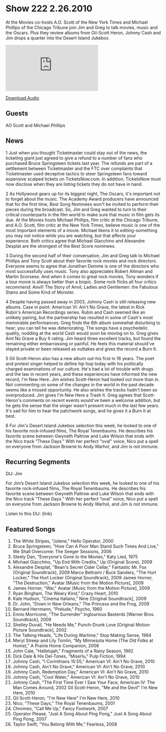 # Show 222 2.26.2010
At the Movies co-hosts A.O. Scott of the New York Times and Michael Phillips of the Chicago Tribune join Jim and Greg to talk movies, music and the Oscars. Plus they review albums from Gil-Scott Heron, Johnny Cash and Jim drops a quarter into the Desert Island Jukebox.

![main image](http://www.soundopinions.org/images/2010/atthemovies/x.php)

[Download Audio](http://audio.soundopinions.org/streams/2010/02/so_20100226.m3u)

## Guests
AO Scott and Michael Phillips

## News
1 Just when you thought Ticketmaster could stay out of the news, the ticketing giant just agreed to give a refund to a number of fans who purchased Bruce Springsteen tickets last year. The refunds are part of a settlement between Ticketmaster and the FTC over complaints that Ticketmaster used deceptive tactics to steer Springsteen fans toward expensive scalped tickets on TicketsNow.com. In addition, TicketsNow must now disclose when they are listing tickets they do not have in hand.

2 As Hollywood gears up for its biggest night, The Oscars, it's important not to forget about the music. The Academy Award producers have announced that for the first time, Best Song Nominees won't be invited to perform their pieces during the broadcast. So, Jim and Greg wanted to turn to their critical counterparts in the film world to make sure that music in film gets its due. At the Movies hosts Michael Phillips, film critic at the Chicago Tribune, and A.O. Scott, film critic at the New York Times, believe music is one of the most important elements of a movie. Michael likens it to editing-something you may not notice while you are watching, but that affects your experience. Both critics agree that Michael Giacchino and Alexandre Desplat are the strongest of the Best Score nominees.

3 During the second half of their conversation, Jim and Greg talk to Michael Phillips and Tony Scott about their favorite rock movies and rock directors. Everyone seems to agree that Jonathan Demme is one of the directors who most successfully uses music. Tony also appreciates Robert Altman and Martin Scorsese. And when it comes to great rock movies, Tony wonders if a tour movie is always better than a biopic. Some rock flicks all four critics recommend: Anvil! The Story of Anvil, Ladies and Gentlemen: the Fabulous Stains and Some Kind of Monster.

4 Despite having passed away in 2003, Johnny Cash is still releasing new albums. Case in point: American VI: Ain't No Grave, the latest in Rick Rubin's American Recordings series. Rubin and Cash seemed like an unlikely pairing, but the partnership has resulted in some of Cash's most memorable performances. Greg finds the 6th album somewhat disturbing to hear; you can tell he was deteriorating. The songs have a psychedelic quality, nodding at the world Cash would soon be moving on to. Greg gives Aint No Grave a Buy It rating. Jim heard three excellent tracks, but found the remaining either embarrassing or painful. He feels this material should've stayed private or been released as outtakes and gives the record a Burn It.

5 Gil Scott-Heron also has a new album out-his first in 16 years. The poet and protest singer helped to define hip hop today with his politically charged examinations of our culture. He's had a lot of trouble with drugs and the law in recent years, and these experiences have informed the new record, I'm New Here. Jim wishes Scott-Heron had looked out more than in. Not commenting on some of the changes in the world in the past decade seems like a missed opportunity. He also wishes the tracks hadn't been so overproduced. Jim gives I'm New Here a Trash It. Greg agrees that Scott-Heron's comments on recent events would've been a welcome addition, but he gets the sense that the singer wasn't present much in the last few years. It's sad for him to hear the patchwork songs, and he gives it a Burn It at best.

6 For Jim's Desert Island Jukebox selection this week, he looked to one of his favorite rock-infused films, The Royal Tenenbaums. He describes his favorite scene between Gwyneth Paltrow and Luke Wilson that ends with the Nico track "These Days." With her perfect "oval" voice, Nico put a spell on everyone from Jackson Browne to Andy Warhol, and Jim is not immune.

## Recurring Segments
DIJ: Jim 

For Jim’s Desert Island Jukebox selection this week, he looked to one of his favorite rock-infused films, The Royal Tenenbaums. He describes his favorite scene between Gwyneth Paltrow and Luke Wilson that ends with the Nico track “These Days.” With her perfect “oval” voice, Nico put a spell on everyone from Jackson Browne to Andy Warhol, and Jim is not immune.

Listen to this DIJ: (link)


## Featured Songs
1. The White Stripes, "Jolene," Hello Operator, 2000
2. Bruce Springsteen, "How Can A Poor Man Stand Such Times And Live," We Shall Overcome: The Seeger Sessions, 2006
3. Steely Dan, "Everyone's Gone to the Movies," Katy Lied, 1975
4. Michael Giacchino, "Up End With Credits," Up (Original Score), 2009
5. Alexandre Desplat, "Bean's Secret Cider Cellar," Fantastic Mr. Fox (Original Soundtrack), 2009 Marco Beltrami / Buck Sanders, "The Hurt Locker," The Hurt Locker (Original Soundtrack), 2009 James Horner, "The Destruction," Avatar [Music from the Motion Picture], 2009
6. James Horner, "War," Avatar [Music from the Motion Picture], 2009
7. Ryan Bingham, The Weary Kind," Crazy Heart, 2010
8. Kate Hudson, "Cinema Italiano," Nine [Original Soundtrack], 2009
9. Dr. John, "Down in New Orleans," The Princess and the Frog, 2009
10. Bernard Herrmann, "Prelude," Psycho, 1960
11. Ennio Morricone, "The Surrender" Inglourious Basterds [Warner Bros. Soundtrack], 2009
12. Shelley Duvall, "He Needs Me," Punch-Drunk Love [Original Motion Picture Soundtrack], 2002
13. The Talking Heads, "Life During Wartime," Stop Making Sense, 1984
14. Meryl Streep and Lily Tomlin, "My Minnesota Home (The Old Folks at Home)," A Prairie Home Companion, 2006
15. John Cale, "Hallelujah," Fragments of a Rainy Season, 1992
16. Dick Dale & His Del-Tones, "Miserlu," Pulp Fiction, 1994
17. Johnny Cash, "I Corinthians 15:55," American VI: Ain't No Grave, 2010
18. Johnny Cash, Ain't No Grave," American VI: Ain't No Grave, 2010
19. Johnny Cash, Redemption Day," American VI: Ain't No Grave, 2010
20. Johnny Cash, "Cool Water," American VI: Ain't No Grave, 2010
21. Johnny Cash, "The First Time Ever I Saw Your Face, American IV: The Man Comes Around, 2002 Gil Scott-Heron, "Me and the Devil" I'm New Here, 2010
22. Gil Scott-Heron, "I'm New Here" I'm New Here, 2010
23. Nico, "These Days," The Royal Tenenbaums, 2001
24. Chromeo, "Call Me Up," Fancy Footwork, 2007
25. Operator Please, "Just A Song About Ping Pong," Just A Song About Ping Pong, 2007
26. Taylor Swift, "You Belong With Me," Fearless, 2008
